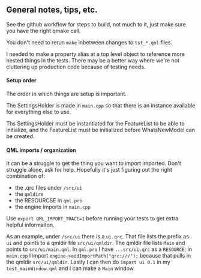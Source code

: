 ## General notes, tips, etc.

See the github workflow for steps to build, not much to it, just make sure you have the right qmake call.

You don't need to rerun `make` inbetween changes to `tst_*.qml` files.

I needed to make a property alias at a top level object to reference more nested things in the tests. There may be a better way where we're not cluttering up production code because of testing needs.

#### Setup order

The order in which things are setup is important.

The SettingsHolder is made in `main.cpp` so that there is an instance available for everything else to use.

Ths SettingsHolder must be instantiated for the FeatureList to be able to initialize, and the FeatureList must be initialized before WhatsNewModel can be created.

#### QML imports / organization

It can be a struggle to get the thing you want to import imported.
Don't struggle alone, ask for help.
Hopefully it's just figuring out the right combination of:
  * the .qrc files under `/src/ui`
  * the `qmldir`s
  * the RESOURCSE in `qml.pro`
  * the engine imports in `main.cpp`

Use `export QML_IMPORT_TRACE=1` before running your tests to get extra helpful informaiton.

As an example, under `/src/ui` there is a `ui.qrc`. That file lists the prefix as `ui` and points to a qmldir file `src/ui/qmldir`. The qmldir file lists `Main` and points to `src/ui/main.qml`. In `qml.pro` I have `...src/ui.qrc` as a `RESOURCE`; in `main.cpp` I import `engine->addImportPath("qrc:///");` because that pulls in the qmldir `src/ui/qmldir`. Lastly I can then do `import ui 0.1` in my `test_mainWindow.qml` and I can make a `Main` window.